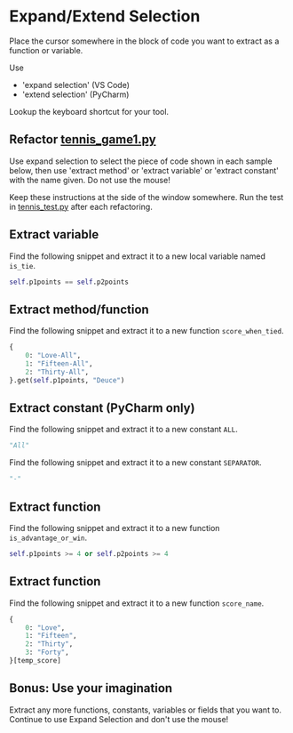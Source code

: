 # Expand/Extend Selection

Place the cursor somewhere in the block of code you want to extract as a function or variable.

Use

* 'expand selection' (VS Code)
* 'extend selection' (PyCharm)

Lookup the keyboard shortcut for your tool.

## Refactor [tennis_game1.py](tennis_game1.py)

Use expand selection to select the piece of code shown in each sample below, then use 'extract method' or 'extract variable' or 'extract constant' with the name given.
Do not use the mouse!

Keep these instructions at the side of the window somewhere.
Run the test in [tennis_test.py](tennis_test.py) after each refactoring.

## Extract variable
Find the following snippet and extract it to a new local variable named `is_tie`.
```python
self.p1points == self.p2points
```

## Extract method/function
Find the following snippet and extract it to a new function `score_when_tied`.
```python
{
    0: "Love-All",
    1: "Fifteen-All",
    2: "Thirty-All",
}.get(self.p1points, "Deuce")
```


## Extract constant (PyCharm only) 
Find the following snippet and extract it to a new constant `ALL`.
```python
"All"
```

Find the following snippet and extract it to a new constant `SEPARATOR`.
```python
"-"
```

## Extract function
Find the following snippet and extract it to a new function `is_advantage_or_win`.
```python
self.p1points >= 4 or self.p2points >= 4
```

## Extract function
Find the following snippet and extract it to a new function `score_name`.
```python
{
    0: "Love",
    1: "Fifteen",
    2: "Thirty",
    3: "Forty",
}[temp_score]
```

## Bonus: Use your imagination

Extract any more functions, constants, variables or fields that you want to. Continue to use Expand Selection and don't use the mouse!
